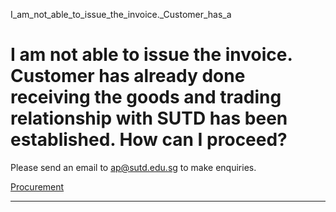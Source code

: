 I_am_not_able_to_issue_the_invoice._Customer_has_a



I am not able to issue the invoice. Customer has already done receiving the goods and trading relationship with SUTD has been established. How can I proceed?
=============================================================================================================================================================

Please send an email to ap@sutd.edu.sg to make enquiries.

[Procurement](https://www.sutd.edu.sg/tag/procurement/)

---

